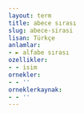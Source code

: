 ```yaml
---
layout: term
title: abece sırası
slug: abece-sirasi
lisan: Türkçe
anlamlar:
- ► alfabe sırası
ozellikler:
- - isim
ornekler:
- - ''
orneklerkaynak:
- - ''
---
```

